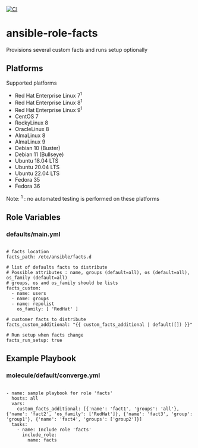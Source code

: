 [![CI](https://github.com/de-it-krachten/ansible-role-facts/workflows/CI/badge.svg?event=push)](https://github.com/de-it-krachten/ansible-role-facts/actions?query=workflow%3ACI)


# ansible-role-facts

Provisions several custom facts and runs setup optionally


## Platforms

Supported platforms

- Red Hat Enterprise Linux 7<sup>1</sup>
- Red Hat Enterprise Linux 8<sup>1</sup>
- Red Hat Enterprise Linux 9<sup>1</sup>
- CentOS 7
- RockyLinux 8
- OracleLinux 8
- AlmaLinux 8
- AlmaLinux 9
- Debian 10 (Buster)
- Debian 11 (Bullseye)
- Ubuntu 18.04 LTS
- Ubuntu 20.04 LTS
- Ubuntu 22.04 LTS
- Fedora 35
- Fedora 36

Note:
<sup>1</sup> : no automated testing is performed on these platforms

## Role Variables
### defaults/main.yml
<pre><code>
# facts location
facts_path: /etc/ansible/facts.d

# list of defaults facts to distribute 
# Possible attributes : name, groups (default=all), os (default=all), os_family (default=all)
# groups, os and os_family should be lists
facts_custom:
  - name: users
  - name: groups
  - name: repolist
    os_family: [ 'RedHat' ]

# customer facts to distribute
facts_custom_additional: "{{ custom_facts_additional | default([]) }}"

# Run setup when facts change
facts_run_setup: true
</pre></code>



## Example Playbook
### molecule/default/converge.yml
<pre><code>
- name: sample playbook for role 'facts'
  hosts: all
  vars:
    custom_facts_additional: [{'name': 'fact1', 'groups': 'all'}, {'name': 'fact2', 'os_family': ['RedHat']}, {'name': 'fact3', 'group': 'group1'}, {'name': 'fact4', 'groups': ['group2']}]
  tasks:
    - name: Include role 'facts'
      include_role:
        name: facts
</pre></code>
